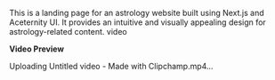 This is a landing page for an astrology website built using Next.js and Aceternity UI. It provides an intuitive and visually appealing design for astrology-related content.
video

**Video Preview**

Uploading Untitled video - Made with Clipchamp.mp4…

